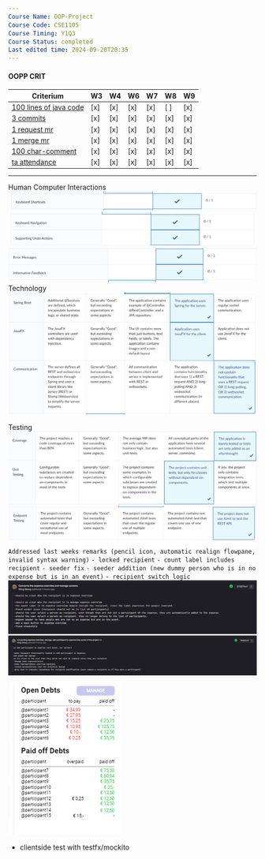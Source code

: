 ```yaml
---
Course Name: OOP-Project
Course Code: CSE1105
Course Timing: Y1Q3
Course Status: completed
Last edited time: 2024-09-20T20:35
---
```

#### OOPP CRIT
|Criterium|W3|W4|W6|W7|W8|W9|
|---|---|---|---|---|---|---|
|[100 lines of java code](OOPP%20CRIT/100%20lines%20of%20java%20code.md)|[x]|[x]|[x]|[x]|[ ]|[x]|
|[3 commits](OOPP%20CRIT/3%20commits.md)|[x]|[x]|[x]|[x]|[x]|[x]|
|[1 request mr](OOPP%20CRIT/1%20request%20mr.md)|[x]|[x]|[x]|[x]|[x]|[x]|
|[1 merge mr](OOPP%20CRIT/1%20merge%20mr.md)|[x]|[x]|[x]|[x]|[x]|[x]|
|[100 char-comment](OOPP%20CRIT/100%20char-comment.md)|[x]|[x]|[x]|[x]|[x]|[x]|
|[ta attendance](OOPP%20CRIT/ta%20attendance.md)|[x]|[x]|[x]|[x]|[x]|[x]|
  
  
  
---
Human Computer Interactions
![Untitled 101.png](../../attachments/Untitled%20101.png)
![Untitled 1 6.png](../../attachments/Untitled%201%206.png)
![Untitled 2 6.png](../../attachments/Untitled%202%206.png)
Technology
![Untitled 3 6.png](../../attachments/Untitled%203%206.png)
  
Testing
![Untitled 4 6.png](../../attachments/Untitled%204%206.png)
![Untitled 5 6.png](../../attachments/Untitled%205%206.png)
`Addressed last weeks remarks (pencil icon, automatic realign flowpane, invalid syntax warning)`
`- locked recipient`
`- count label includes recipient`
`- seeder fix`
`- seeder addition (new dummy person who is in no expense but is in an event)`
`- recipient switch logic`
![Untitled 6 6.png](../../attachments/Untitled%206%206.png)
![Untitled 7 6.png](../../attachments/Untitled%207%206.png)
![Untitled 8 5.png](../../attachments/Untitled%208%205.png)
- clientside test with testfx/mockito